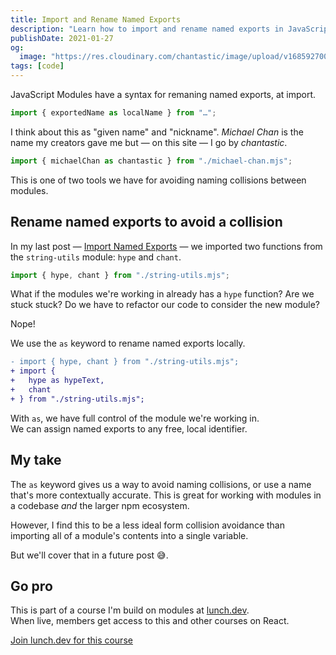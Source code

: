 ```yaml
---
title: Import and Rename Named Exports
description: "Learn how to import and rename named exports in JavaScript. Avoid naming collisions and maintain control in your modules, using the as keyword."
publishDate: 2021-01-27
og:
  image: "https://res.cloudinary.com/chantastic/image/upload/v1685927001/chan.dev/import-and-rename-named-exports.jpg"
tags: [code]
---
```


JavaScript Modules have a syntax for remaning named exports, at import.

```js
import { exportedName as localName } from "…";
```

I think about this as "given name" and "nickname". _Michael Chan_ is the name my creators gave me but — on this site — I go by _chantastic_.

```js
import { michaelChan as chantastic } from "./michael-chan.mjs";
```

This is one of two tools we have for avoiding naming collisions between modules.

## Rename named exports to avoid a collision

In my last post — [Import Named Exports](../import-named-exports/) — we imported two functions from the `string-utils` module: `hype` and `chant`.

```js
import { hype, chant } from "./string-utils.mjs";
```

What if the modules we're working in already has a `hype` function? Are we stuck stuck? Do we have to refactor our code to consider the new module?

Nope!

We use the `as` keyword to rename named exports locally.

```diff lang="js"
- import { hype, chant } from "./string-utils.mjs";
+ import {
+   hype as hypeText,
+   chant
+ } from "./string-utils.mjs";
```

With `as`, we have full control of the module we're working in.  
We can assign named exports to any free, local identifier.

## My take

The `as` keyword gives us a way to avoid naming collisions, or use a name that's more contextually accurate. This is great for working with modules in a codebase _and_ the larger npm ecosystem.

However, I find this to be a less ideal form collision avoidance than importing all of a module's contents into a single variable.

But we'll cover that in a future post 😅.

## Go pro

This is part of a course I'm build on modules at [lunch.dev](https://www.lunch.dev).  
When live, members get access to this and other courses on React.

<script src="https://cdn.podia.com/embeds.js" async="async"></script>
<a
href="https://www.lunch.dev/member" data-podia-embed="button" data-text="Join lunch.dev for this course">Join lunch.dev for this course</a>